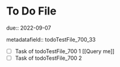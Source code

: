# To Do File

due:: 2022-09-07

metadatafield:: todoTestFile_700\_33

- [ ] Task of todoTestFile_700 1 [[Query me]]
- [ ] Task of todoTestFile_700 2
